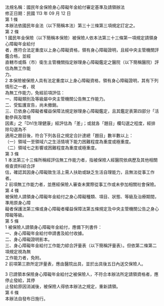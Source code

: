 法規名稱：國民年金保險身心障礙年金給付審定基準及請領辦法  
修正日期：民國 113 年 09 月 12 日  
第 1 條  
本辦法依國民年金法（以下簡稱本法）第三十三條第三項規定訂定之。  
第 2 條  
1 國民年金保險（以下簡稱本保險）被保險人依本法第三十三條第一項規定請領身心障礙年金給付  
者，應符合法定重度以上身心障礙資格，領有身心障礙證明，且經中央主管機關評鑑合格，並經  
直轄市或縣（市）衛生主管機關指定辦理身心障礙鑑定之醫院（以下簡稱醫院）評估為無工作能  
力。  
2 本保險被保險人具有法定重度以上身心障礙資格，領有身心障礙證明，其有下列情形之一者，視  
為無工作能力，免經前項評估：  
一、障礙類別及等級屬中央主管機關公告無工作能力。  
二、受監護宣告，尚未撤銷。  
三、已依身心障礙者權益保障法規定辦理身心障礙鑑定，且其鑑定表第四部分「活動參與及環境  
因素」之「Dh1生理健康」經評估為「差」；或就各「題目」欄勾選之程度，經排除勾選為不  
適用之題目後，符合下列各目之規定合計達總「題目」數半數以上：  
（一）領域一至領域六之生活情境下能力困難程度為重度或極重度。  
（二）領域七之影響或困難程度為重度或極重度。  
第 3 條  
1 本法第三十三條所稱經評估無工作能力者，指被保險人經醫院依病歷及其他相關檢查資料綜合評  
估，確認其因身心障礙致生活上需人扶助或缺乏生活自理能力，且無法從事工作者。  
2 前項無工作能力者，並應經保險人審查未實際從事工作或未參加相關社會保險。  
第 4 條  
被保險人請領身心障礙年金給付之身心障礙種類、項目、狀態、等級及治療期間，準用原身心障  
礙者保護法第三條或身心障礙者權益保障法第五條規定及中央主管機關公告之身心障礙等級。  
第 5 條  
1 被保險人請領身心障礙年金給付，應備下列書件：  
一、身心障礙年金給付申請書及給付收據。  
二、身心障礙證明影本。  
三、身心障礙年金給付工作能力綜合評量表（以下簡稱評量表）。但依第二條第二項規定視為無  
工作能力者，免附。  
2 前項第三款所定評量表，應由醫院出具，並於出具後五日內送交保險人。  


3 已請領本保險身心障礙年金給付之被保險人，不符合本辦法所定請領資格者，應停止發給，其停  
止發給原因消滅後，被保險人得依本辦法之規定，重新請領。  
第 6 條  
本辦法自發布日施行。  


